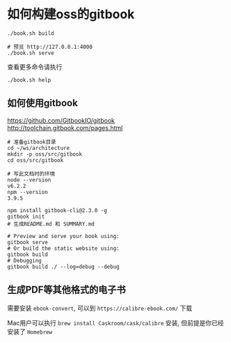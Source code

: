 
# 如何构建oss的gitbook

    ./book.sh build
    
    # 预览 http://127.0.0.1:4000
    ./book.sh serve
    
  查看更多命令请执行
    
    ./book.sh help

## 如何使用gitbook

https://github.com/GitbookIO/gitbook
http://toolchain.gitbook.com/pages.html

    # 准备gitbook目录
    cd ~/ws/architecture
    mkdir -p oss/src/gitbook
    cd oss/src/gitbook

    # 写此文档时的环境
    node --version
    v6.2.2
    npm --version
    3.9.5

    npm install gitbook-cli@2.3.0 -g
    gitbook init
    # 生成README.md 和 SUMMARY.md
    
    # Preview and serve your book using:
    gitbook serve
    # Or build the static website using:
    gitbook build
    # Debugging
    gitbook build ./ --log=debug --debug

## 生成PDF等其他格式的电子书

需要安装 `ebook-convert`, 可以到 `https://calibre-ebook.com/` 下载

  Mac用户可以执行 `brew install Caskroom/cask/calibre` 安装, 但前提是你已经安装了 `Homebrew`

